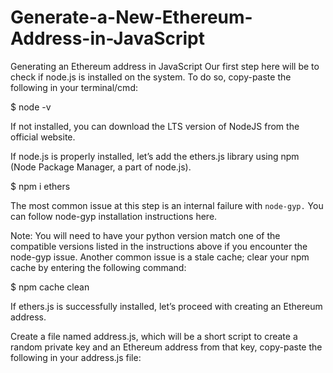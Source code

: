# Generate-a-New-Ethereum-Address-in-JavaScript


Generating an Ethereum address in JavaScript​
Our first step here will be to check if node.js is installed on the system. To do so, copy-paste the following in your terminal/cmd:

$ node -v

If not installed, you can download the LTS version of NodeJS from the official website.

If node.js is properly installed, let’s add the ethers.js library using npm (Node Package Manager, a part of node.js).

$ npm i ethers

The most common issue at this step is an internal failure with `node-gyp.` You can follow node-gyp installation instructions here.

Note: You will need to have your python version match one of the compatible versions listed in the instructions above if you encounter the node-gyp issue. 
Another common issue is a stale cache; clear your npm cache by entering the following command:

$ npm cache clean

If ethers.js is successfully installed, let’s proceed with creating an Ethereum address.

Create a file named address.js, which will be a short script to create a random private key and an Ethereum address from that key, copy-paste the following in your address.js file:
